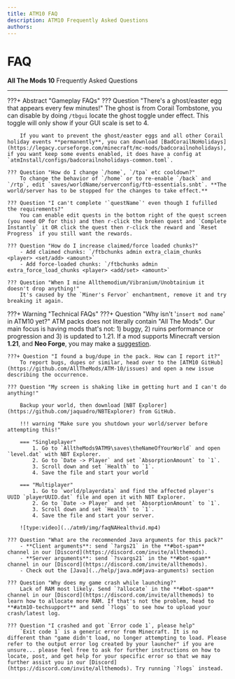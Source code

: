 ```yaml
---
title: ATM10 FAQ
description: ATM10 Frequently Asked Questions
authors: 
---
```


# FAQ

**All The Mods 10** Frequently Asked Questions

---

???+ Abstract "Gameplay FAQs"
	??? Question "There's a ghost/easter egg that appears every few minutes!"
		The ghost is from Corail Tombstone, you can disable by doing `/tbgui` locate the ghost toggle under effect. This toggle will only show if your GUI scale is set to 4.

		If you want to prevent the ghost/easter eggs and all other Corail holiday events **permanently**, you can download [BadCorailNoHolidays](https://legacy.curseforge.com/minecraft/mc-mods/badcorailnoholidays), if you want keep some events enabled, it does have a config at `atmInstall/configs/badcorailnoholidays-common.toml`.

	??? Question "How do I change `/home`, `/tpa` etc cooldown?"
		To change the behavior of `/home` or to re-enable `/back` and `/rtp`, edit `saves/worldName/serverconfig/ftb-essentials.snbt`. **The world/server has to be stopped for the changes to take effect.**
		
	??? Question "I can't complete '`questName`' even though I fufilled the requirements?"
		You can enable edit quests in the bottom right of the quest screen (you need OP for this) and then r-click the broken quest and `Complete Instantly` it OR click the quest then r-click the reward and `Reset Progress` if you still want the rewards.

	??? Question "How do I increase claimed/force loaded chunks?"
		- Add claimed chunks: `/ftbchunks admin extra_claim_chunks <player> <set/add> <amount>`
		- Add force-loaded chunks: `/ftbchunks admin extra_force_load_chunks <player> <add/set> <amount>`
		
	??? Question "When I mine Allthemodium/Vibranium/Unobtainium it doesn't drop anything!"
		It's caused by the `Miner's Fervor` enchantment, remove it and try breaking it again.

???+ Warning "Technical FAQs"
	???+ Question "Why isn't '`insert mod name`' in ATM10 yet?"
		ATM packs does not literally contain "All The Mods". Our main focus is having mods that's not: 1) buggy, 2) ruins performance or progression and 3) is updated to 1.21. If a mod supports Minecraft version **1.21**, and **Neo Forge**, you may make a [suggestion](https://github.com/AllTheMods/ATM-10/issues/2).
	
	???+ Question "I found a bug/dupe in the pack. How can I report it?"
		To report bugs, dupes or similar, head over to the [ATM10 GitHub](https://github.com/AllTheMods/ATM-10/issues) and open a new issue describing the occurrence.

	??? Question "My screen is shaking like im getting hurt and I can't do anything!"
		
		Backup your world, then download [NBT Explorer](https://github.com/jaquadro/NBTExplorer) from GitHub.
		
		!!! warning "Make sure you shutdown your world/server before attempting this!"
	
		=== "Singleplayer"
			1. Go to `AlltheMods9ATM9\saves\theNameOfYourWorld` and open `level.dat` with NBT Explorer.
			2. Go to `Date -> Player` and set `AbsorptionAmount` to `1`.
			3. Scroll down and set `Health` to `1`.
			4. Save the file and start your world

		=== "Multiplayer"
			1. Go to `world/playerdata` and find the affected player's UUID `playerUUID.dat` file and open it with NBT Explorer.
			2. Go to `Date -> Player` and set `AbsorptionAmount` to `1`.
			3. Scroll down and set `Health` to `1`.
			4. Save the file and start your server.
		
		![type:video](../atm9/img/faqNAHealthvid.mp4)

	??? Question "What are the recommended Java arguments for this pack?"
		- **Client arguments**: send `?args21` in the **#bot-spam** channel in our [Discord](https://discord.com/invite/allthemods).
		- **Server arguments**: send `?svargs21` in the **#bot-spam** channel in our [Discord](https://discord.com/invite/allthemods).
        - Check out the [Java](../help/java.md#java-arguments) section

	??? Question "Why does my game crash while launching?"
		Lack of RAM most likely. Send `?allocate` in the **#bot-spam** channel in our [Discord](https://discord.com/invite/allthemods) to learn how to allocate more RAM. If that's not the problem, head to **#atm10-techsupport** and send `?logs` to see how to upload your crash/latest log.

	??? Question "I crashed and got `Error code 1`, please help"
		`Exit code 1` is a generic error from Minecraft. It is no different than "game didn't load, no longer attempting to load. Please refer to the output error log created by your launcher" if you are unsure... please feel free to ask for further instructions on how to locate, post, and get help for your specific error so that we may further assist you in our [Discord](https://discord.com/invite/allthemods). Try running `?logs` instead.
